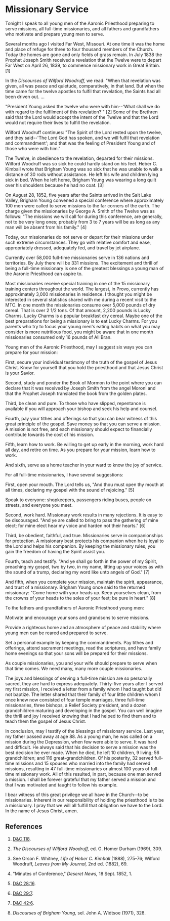# Missionary Service

Tonight I speak to all young men of the Aaronic Priesthood preparing to serve
missions, all full-time missionaries, and all fathers and grandfathers who
motivate and prepare young men to serve.

Several months ago I visited Far West, Missouri. At one time it was the home
and place of refuge for three to four thousand members of the Church. Today
the homes are gone and only fields of grass remain. In July 1838 the Prophet
Joseph Smith received a revelation that the Twelve were to depart Far West on
April 26, 1839, to commence missionary work in Great Britain. [1]

In the _Discourses of Wilford Woodruff,_ we read: "When that revelation was
given, all was peace and quietude, comparatively, in that land. But when the
time came for the twelve apostles to fulfil that revelation, the Saints had
all been driven out. ...

"President Young asked the twelve who were with him--'What shall we do with
regard to the fulfilment of this revelation?'" [2]  Some of the Brethren said
that the Lord would accept the intent of the Twelve and that the Lord would
not require their lives to fulfill the revelation.

Wilford Woodruff continues: "The Spirit of the Lord rested upon the twelve,
and they said--'The Lord God has spoken, and we will fulfil that revelation
and commandment'; and that was the feeling of President Young and of those who
were with him."

The Twelve, in obedience to the revelation, departed for their missions.
Wilford Woodruff was so sick he could hardly stand on his feet. Heber C.
Kimball wrote that Brigham Young was so sick that he was unable to walk a
distance of 30 rods without assistance. He left his wife and children lying
sick in bed. When he left home, Brigham Young was wearing a long quilt over
his shoulders because he had no coat. [3]

On August 28, 1852, five years after the Saints arrived in the Salt Lake
Valley, Brigham Young convened a special conference where approximately 100
men were called to serve missions to the far corners of the earth. The charge
given the missionaries by George A. Smith of the Twelve was as follows: "The
missions we will call for during this conference, are generally, not to be
very long ones; probably from 3 to 7 years will be as long as any man will be
absent from his family." [4]

Today, our missionaries do not serve or depart for their missions under such
extreme circumstances. They go with relative comfort and ease, appropriately
dressed, adequately fed, and travel by jet airplane.

Currently over 58,000 full-time missionaries serve in 136 nations and
territories. By July there will be 331 missions. The excitement and thrill of
being a full-time missionary is one of the greatest blessings a young man of
the Aaronic Priesthood can aspire to.

Most missionaries receive special training in one of the 15 missionary
training centers throughout the world. The largest, in Provo, currently has
approximately 3,000 missionaries in residence. I thought you might be
interested in several statistics shared with me during a recent visit to the
MTC. In one month the missionaries consume over 5,000 pounds of dry cereal.
That is over 2 1/2 tons. Of that amount, 2,200 pounds is Lucky Charms. Lucky
Charms is a popular breakfast dry cereal. Maybe one of the best preparations
for being a missionary is to eat Lucky Charms. For you parents who try to
focus your young men's eating habits on what you may consider is more
nutritious food, you might be aware that in one month missionaries consumed
only 16 pounds of All Bran.

Young men of the Aaronic Priesthood, may I suggest six ways you can prepare
for your mission:

First, secure your individual testimony of the truth of the gospel of Jesus
Christ. Know for yourself that you hold the priesthood and that Jesus Christ
is your Savior.

Second, study and ponder the Book of Mormon to the point where you can declare
that it was received by Joseph Smith from the angel Moroni and that the
Prophet Joseph translated the book from the golden plates.

Third, be clean and pure. To those who have slipped, repentance is available
if you will approach your bishop and seek his help and counsel.

Fourth, pay your tithes and offerings so that you can bear witness of this
great principle of the gospel. Save money so that you can serve a mission. A
mission is not free, and each missionary should expect to financially
contribute towards the cost of his mission.

Fifth, learn how to work. Be willing to get up early in the morning, work hard
all day, and retire on time. As you prepare for your mission, learn how to
work.

And sixth, serve as a home teacher in your ward to know the joy of service.

For all full-time missionaries, I have several suggestions:

First, open your mouth. The Lord tells us, "And thou must open thy mouth at
all times, declaring my gospel with the sound of rejoicing." [5]

Speak to everyone: shopkeepers, passengers riding buses, people on streets,
and everyone you meet.

Second, work hard. Missionary work results in many rejections. It is easy to
be discouraged. "And ye are called to bring to pass the gathering of mine
elect; for mine elect hear my voice and harden not their hearts." [6]

Third, be obedient, faithful, and true. Missionaries serve in companionships
for protection. A missionary best protects his companion when he is loyal to
the Lord and helps his companion. By keeping the missionary rules, you gain
the freedom of having the Spirit assist you.

Fourth, teach and testify. "And ye shall go forth in the power of my Spirit,
preaching my gospel, two by two, in my name, lifting up your voices as with
the sound of a trump, declaring my word like unto angels of God." [7]

And fifth, when you complete your mission, maintain the spirit, appearance,
and trust of a missionary. Brigham Young once said to the returned missionary:
"Come home with your heads up. Keep yourselves clean, from the crowns of your
heads to the soles of your feet; be pure in heart." [8]

To the fathers and grandfathers of Aaronic Priesthood young men:

Motivate and encourage your sons and grandsons to serve missions.

Provide a righteous home and an atmosphere of peace and stability where young
men can be reared and prepared to serve.

Set a personal example by keeping the commandments. Pay tithes and offerings,
attend sacrament meetings, read the scriptures, and have family home evenings
so that your sons will be prepared for their missions.

As couple missionaries, you and your wife should prepare to serve when that
time comes. We need many, many more couple missionaries.

The joys and blessings of serving a full-time mission are so personally
sacred, they are hard to express adequately. Thirty-five years after I served
my first mission, I received a letter from a family whom I had taught but did
not baptize. The letter shared that their family of four little children whom
I once knew now consisted of four temple marriages, three full-time
missionaries, three bishops, a Relief Society president, and a dozen
grandchildren maturing and developing in the gospel. You can well imagine the
thrill and joy I received knowing that I had helped to find them and to teach
them the gospel of Jesus Christ.

In conclusion, may I testify of the blessings of missionary service. Last
year, my father passed away at age 88. As a young man, he was called on a
mission during the Depression, when few were able to serve. It was hard and
difficult. He always said that his decision to serve a mission was the best
decision he ever made. When he died, he left 10 children, 9 living; 56
grandchildren; and 116 great-grandchildren. Of his posterity, 32 served full-
time missions and 15 spouses who married into the family had served missions,
resulting in 47 full-time missionaries or almost 100 years of full-time
missionary work. All of this resulted, in part, because one man served a
mission. I shall be forever grateful that my father served a mission and that
I was motivated and taught to follow his example.

I bear witness of this great privilege we all have in the Church--to be
missionaries. Inherent in our responsibility of holding the priesthood is to
be a missionary. I pray that we will all fulfill that obligation we have to
the Lord. In the name of Jesus Christ, amen.

## References

  1.   [D&amp;C 118](https://www.lds.org/scriptures/dc-testament/dc/118.title?lang=eng).

  2.   _The Discourses of Wilford Woodruff,_ ed. G. Homer Durham (1969), 309.

  3.  See Orson F. Whitney, _Life of Heber C. Kimball_ (1888), 275-76; Wilford Woodruff, _Leaves from My Journal,_ 2nd ed. (1882), 69.

  4.  "Minutes of Conference," _Deseret News,_ 18 Sept. 1852, 1.

  5.   [D&amp;C 28:16](https://www.lds.org/scriptures/dc-testament/dc/28.16?lang=eng#15).

  6.   [D&amp;C 29:7](https://www.lds.org/scriptures/dc-testament/dc/29.7?lang=eng#6).

  7.   [D&amp;C 42:6](https://www.lds.org/scriptures/dc-testament/dc/42.6?lang=eng#5).

  8.   _Discourses of Brigham Young,_ sel. John A. Widtsoe (1971), 328.

